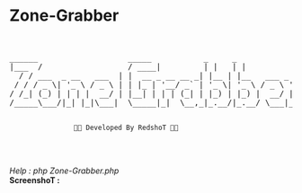 # Zone-Grabber
<br>
<pre>
______                   _____           _     _
|___  /                  / ____|         | |   | |
  / / ___  _ __   ___  | |  __ _ __ __ _| |__ | |__   ___ _ __
 / / / _ \| '_ \ / _ \ | | |_ | '__/ _` | '_ \| '_ \ / _ \ '__|
/ /_| (_) | | | |  __/ | |__| | | | (_| | |_) | |_) |  __/ |
/_____\___/|_| |_|\___|  \_____|_|  \__,_|_.__/|_.__/ \___|_|

                    🖤🌿 Developed By RedshoT 🖤🌿
</pre>
<br>
<i>Help : php Zone-Grabber.php </i>
<br>
<b>ScreenshoT :</b>
<center><a href="https://raw.githubusercontent.com/RedshoT-kl/Zone-Grabber/master/Screenshot.png></a></center>
